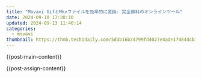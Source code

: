 ```yaml
---
title: "Movavi GifとMkvファイルを効率的に変換: 完全無料のオンラインツール"
date: 2024-09-10 17:30:10
updated: 2024-09-13 11:40:14
categories:
  - movavi
thumbnail: https://thmb.techidaily.com/5d3b16b34799fd4027e4ade17484dcb7de0969abd15218a509c4db117b716df9.jpg
---
```


{{post-main-content}}

<ins class="adsbygoogle"
     style="display:block"
     data-ad-format="autorelaxed"
     data-ad-client="ca-pub-7571918770474297"
     data-ad-slot="1223367746"></ins>

{{post-assign-content}}

<ins class="adsbygoogle"
     style="display:block"
     data-ad-client="ca-pub-7571918770474297"
     data-ad-slot="8358498916"
     data-ad-format="auto"
     data-full-width-responsive="true"></ins>
